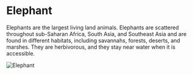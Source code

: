 # Elephant 

Elephants are the largest living land animals. Elephants are scattered throughout sub-Saharan Africa, South Asia, and Southeast Asia and are found in different habitats, including savannahs, forests, deserts, and marshes. They are herbivorous, and they stay near water when it is accessible.

![Elephant](path/to/elephant.jpg)